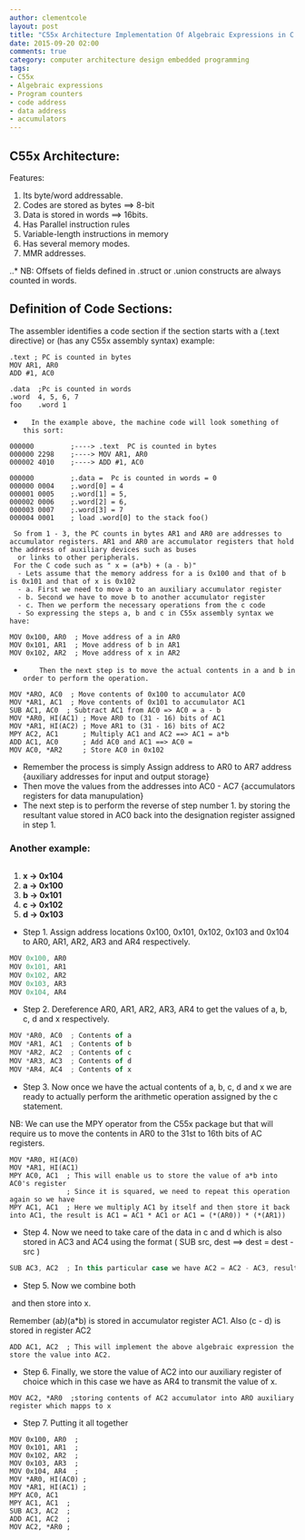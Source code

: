 ```yaml
---
author: clementcole
layout: post
title: "C55x Architecture Implementation Of Algebraic Expressions in C programming"
date: 2015-09-20 02:00
comments: true
category: computer architecture design embedded programming
tags:
- C55x
- Algebraic expressions
- Program counters
- code address
- data address
- accumulators
---
```



## C55x Architecture:
Features:

1. Its byte/word addressable.
2. Codes are stored as bytes ==> 8-bit
3. Data is stored in words ==> 16bits.
4. Has Parallel instruction rules
5. Variable-length instructions in memory
6. Has several memory modes.
7. MMR addresses.

..* NB: Offsets of fields defined in .struct or .union constructs are always counted in words.

## Definition of Code Sections:
The assembler identifies a code section if the section starts with a (.text directive) or (has any C55x assembly syntax) example:

```
.text ; PC is counted in bytes
MOV AR1, AR0
ADD #1, AC0
               
.data  ;Pc is counted in words
.word  4, 5, 6, 7
foo    .word 1
```

+       In the example above, the machine code will look something of this sort:

```
000000         ;----> .text  PC is counted in bytes
000000 2298    ;----> MOV AR1, AR0
000002 4010    ;----> ADD #1, AC0
            
000000         ;.data =  Pc is counted in words = 0
000000 0004    ;.word[0] = 4
000001 0005    ;.word[1] = 5,
000002 0006    ;.word[2] = 6,
000003 0007    ;.word[3] = 7
000004 0001    ; load .word[0] to the stack foo()
```
     So from 1 - 3, the PC counts in bytes AR1 and AR0 are addresses to accumulator registers. AR1 and AR0 are accumulator registers that hold the address of auxiliary devices such as buses
      or links to other peripherals.
     For the C code such as " x = (a*b) + (a - b)"
      - Lets assume that the memory address for a is 0x100 and that of b is 0x101 and that of x is 0x102
      - a. First we need to move a to an auxiliary accumulator register
      - b. Second we have to move b to another accumulator register
      - c. Then we perform the necessary operations from the c code
      - So expressing the steps a, b and c in C55x assembly syntax we have:

```
MOV 0x100, AR0  ; Move address of a in AR0
MOV 0x101, AR1  ; Move address of b in AR1
MOV 0x102, AR2  ; Move address of x in AR2
```
+         Then the next step is to move the actual contents in a and b in order to perform the operation.

```
MOV *ARO, AC0  ; Move contents of 0x100 to accumulator AC0
MOV *AR1, AC1  ; Move contents of 0x101 to accumulator AC1
SUB AC1, AC0  ; Subtract AC1 from AC0 => AC0 = a - b
MOV *AR0, HI(AC1) ; Move AR0 to (31 - 16) bits of AC1
MOV *AR1, HI(AC2) ; Move AR1 to (31 - 16) bits of AC2
MPY AC2, AC1      ; Multiply AC1 and AC2 ==> AC1 = a*b
ADD AC1, AC0      ; Add AC0 and AC1 ==> AC0 = 
MOV AC0, *AR2     ; Store AC0 in 0x102
```
  * Remember the process is simply Assign address to AR0 to AR7 address {auxiliary addresses for input and output storage}
  * Then move the values from the addresses into AC0 - AC7 {accumulators registers for data manupulation}
  * The next step is to perform the reverse of step number 1. by storing the resultant value stored in AC0 back into the designation register assigned in step 1.

### Another example: 
<?xml version='1.0'?>
<math xmlns='http://www.w3.org/1998/Math/MathML'>
 <semantics>
  <apply>
   <times />
   <apply>
    <times />
    <ci>a</ci>
    <ci>b</ci>
   </apply>
   <apply>
    <times />
    <ci>a</ci>
    <ci>b</ci>
   </apply>
  </apply>
  <annotation-xml encoding='MathML-Presentation'>
   <mrow>
    <mrow>
     <mo>(</mo>
     <mrow>
      <mi>a</mi>
      <mo>&#8290;</mo>
      <mi>b</mi>
     </mrow>
     <mo>)</mo>
    </mrow>
    <mo>&#8290;</mo>
    <mrow>
     <mo>(</mo>
     <mrow>
      <mi>a</mi>
      <mo>&#8290;</mo>
      <mi>b</mi>
     </mrow>
     <mo>)</mo>
    </mrow>
   </mrow>
  </annotation-xml>
 </semantics>
</math>


1. **x -> __0x104__**
2. **a -> __0x100__**
3. **b -> __0x101__**
4. **c -> __0x102__**
5. **d -> __0x103__**


  * Step 1. Assign address locations 0x100, 0x101,  0x102, 0x103 and 0x104  to AR0, AR1, AR2, AR3 and AR4 respectively.

```javascript
MOV 0x100, AR0
MOV 0x101, AR1
MOV 0x102, AR2
MOV 0x103, AR3
MOV 0x104, AR4  
```

  * Step 2. Dereference AR0, AR1, AR2, AR3, AR4 to get the values of a, b, c, d and x respectively.

```javascript
MOV *AR0, AC0  ; Contents of a
MOV *AR1, AC1  ; Contents of b
MOV *AR2, AC2  ; Contents of c
MOV *AR3, AC3  ; Contents of d
MOV *AR4, AC4  ; Contents of x
```
  * Step 3. Now once we have the actual contents of a, b, c, d and x we are ready to actually perform the arithmetic operation assigned by the c statement.

   NB: We can use the MPY operator from the C55x package but that will require us to move the contents in AR0 to the 31st to 16th bits of AC registers.

```
MOV *AR0, HI(AC0)
MOV *AR1, HI(AC1)
MPY AC0, AC1  ; This will enable us to store the value of a*b into AC0's register
              ; Since it is squared, we need to repeat this operation again so we have
MPY AC1, AC1  ; Here we multiply AC1 by itself and then store it back into AC1, the result is AC1 = AC1 * AC1 or AC1 = (*(AR0)) * (*(AR1))
```

  * Step 4. Now we need to take care of the data in c and d which is also stored in AC3 and AC4 using the format ( SUB src, dest  ==> dest = dest - src )

```javascript
SUB AC3, AC2  ; In this particular case we have AC2 = AC2 - AC3, resulting in the implementation of d = c-d.
```
                               

  * Step 5. Now we combine both 
<?xml version='1.0'?>
<math xmlns='http://www.w3.org/1998/Math/MathML'>
 <semantics>
  <apply>
   <times />
   <apply>
    <times />
    <ci>a</ci>
    <ci>b</ci>
   </apply>
   <apply>
    <times />
    <ci>a</ci>
    <ci>b</ci>
   </apply>
  </apply>
  <annotation-xml encoding='MathML-Presentation'>
   <mrow>
    <mrow>
     <mo>(</mo>
     <mrow>
      <mi>a</mi>
      <mo>&#8290;</mo>
      <mi>b</mi>
     </mrow>
     <mo>)</mo>
    </mrow>
    <mo>&#8290;</mo>
    <mrow>
     <mo>(</mo>
     <mrow>
      <mi>a</mi>
      <mo>&#8290;</mo>
      <mi>b</mi>
     </mrow>
     <mo>)</mo>
    </mrow>
   </mrow>
  </annotation-xml>
 </semantics>
</math> and then store into x.

   Remember (a*b)*(a*b) is stored in accumulator register AC1. Also (c - d) is stored in register AC2

```
ADD AC1, AC2  ; This will implement the above algebraic expression the store the value into AC2.
```

  * Step 6. Finally, we store the value of AC2 into our auxiliary register of choice which in this case we have as AR4 to transmit the value of x.

```
MOV AC2, *AR0  ;storing contents of AC2 accumulator into ARO auxiliary register which mapps to x
```

  * Step 7. Putting it all together
  
```
MOV 0x100, AR0  ;
MOV 0x101, AR1  ;
MOV 0x102, AR2  ;
MOV 0x103, AR3  ;
MOV 0x104, AR4  ;
MOV *AR0, HI(AC0) ;
MOV *AR1, HI(AC1) ;
MPY AC0, AC1            
MPY AC1, AC1  ;
SUB AC3, AC2  ;
ADD AC1, AC2  ;
MOV AC2, *AR0 ;
```

